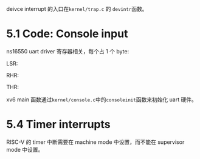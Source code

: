 deivce interrupt 的入口在`kernel/trap.c` 的 `devintr`函数。

# 5.1 Code: Console input

ns16550 uart driver 寄存器相关，每个占 1 个 byte:

LSR:

RHR:

THR:

xv6 main 函数通过`kernel/console.c`中的`consoleinit`函数来初始化 uart 硬件。

# 5.4 Timer interrupts

RISC-V 的 timer 中断需要在 machine mode 中设置，而不能在 supervisor mode 中设置。
